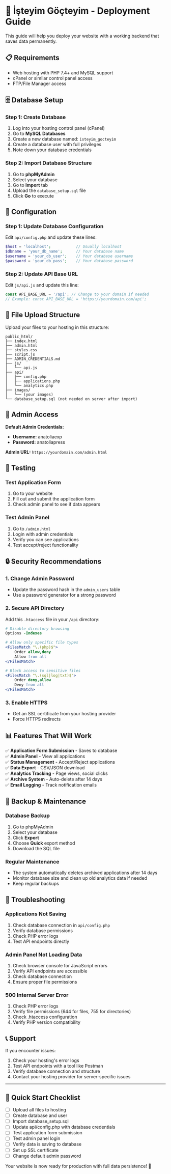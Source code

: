 # 🚀 İşteyim Göçteyim - Deployment Guide

This guide will help you deploy your website with a working backend that saves data permanently.

## 📋 Requirements

- Web hosting with PHP 7.4+ and MySQL support
- cPanel or similar control panel access
- FTP/File Manager access

## 🗄️ Database Setup

### Step 1: Create Database
1. Log into your hosting control panel (cPanel)
2. Go to **MySQL Databases**
3. Create a new database named: `isteyim_gocteyim`
4. Create a database user with full privileges
5. Note down your database credentials

### Step 2: Import Database Structure
1. Go to **phpMyAdmin**
2. Select your database
3. Go to **Import** tab
4. Upload the `database_setup.sql` file
5. Click **Go** to execute

## 🔧 Configuration

### Step 1: Update Database Configuration
Edit `api/config.php` and update these lines:

```php
$host = 'localhost';           // Usually localhost
$dbname = 'your_db_name';      // Your database name
$username = 'your_db_user';    // Your database username  
$password = 'your_db_pass';    // Your database password
```

### Step 2: Update API Base URL
Edit `js/api.js` and update this line:

```javascript
const API_BASE_URL = '/api'; // Change to your domain if needed
// Example: const API_BASE_URL = 'https://yourdomain.com/api';
```

## 📁 File Upload Structure

Upload your files to your hosting in this structure:
```
public_html/
├── index.html
├── admin.html
├── styles.css
├── script.js
├── ADMIN_CREDENTIALS.md
├── js/
│   └── api.js
├── api/
│   ├── config.php
│   ├── applications.php
│   └── analytics.php
├── images/
│   └── (your images)
└── database_setup.sql (not needed on server after import)
```

## 🔐 Admin Access

**Default Admin Credentials:**
- **Username:** anatoliaexp  
- **Password:** anatoliapress

**Admin URL:** `https://yourdomain.com/admin.html`

## 🧪 Testing

### Test Application Form
1. Go to your website
2. Fill out and submit the application form
3. Check admin panel to see if data appears

### Test Admin Panel
1. Go to `/admin.html`
2. Login with admin credentials
3. Verify you can see applications
4. Test accept/reject functionality

## 🔒 Security Recommendations

### 1. Change Admin Password
- Update the password hash in the `admin_users` table
- Use a password generator for a strong password

### 2. Secure API Directory
Add this `.htaccess` file in your `/api` directory:

```apache
# Disable directory browsing
Options -Indexes

# Allow only specific file types
<FilesMatch "\.(php)$">
    Order allow,deny
    Allow from all
</FilesMatch>

# Block access to sensitive files
<FilesMatch "\.(sql|log|txt)$">
    Order deny,allow
    Deny from all
</FilesMatch>
```

### 3. Enable HTTPS
- Get an SSL certificate from your hosting provider
- Force HTTPS redirects

## 📊 Features That Will Work

✅ **Application Form Submission** - Saves to database  
✅ **Admin Panel** - View all applications  
✅ **Status Management** - Accept/Reject applications  
✅ **Data Export** - CSV/JSON download  
✅ **Analytics Tracking** - Page views, social clicks  
✅ **Archive System** - Auto-delete after 14 days  
✅ **Email Logging** - Track notification emails  

## 🔄 Backup & Maintenance

### Database Backup
1. Go to phpMyAdmin
2. Select your database
3. Click **Export**
4. Choose **Quick** export method
5. Download the SQL file

### Regular Maintenance
- The system automatically deletes archived applications after 14 days
- Monitor database size and clean up old analytics data if needed
- Keep regular backups

## 🐛 Troubleshooting

### Applications Not Saving
1. Check database connection in `api/config.php`
2. Verify database permissions
3. Check PHP error logs
4. Test API endpoints directly

### Admin Panel Not Loading Data
1. Check browser console for JavaScript errors
2. Verify API endpoints are accessible
3. Check database connection
4. Ensure proper file permissions

### 500 Internal Server Error
1. Check PHP error logs
2. Verify file permissions (644 for files, 755 for directories)
3. Check .htaccess configuration
4. Verify PHP version compatibility

## 📞 Support

If you encounter issues:
1. Check your hosting's error logs
2. Test API endpoints with a tool like Postman
3. Verify database connection and structure
4. Contact your hosting provider for server-specific issues

---

## 🎯 Quick Start Checklist

- [ ] Upload all files to hosting
- [ ] Create database and user
- [ ] Import database_setup.sql
- [ ] Update api/config.php with database credentials
- [ ] Test application form submission
- [ ] Test admin panel login
- [ ] Verify data is saving to database
- [ ] Set up SSL certificate
- [ ] Change default admin password

Your website is now ready for production with full data persistence! 🎉
